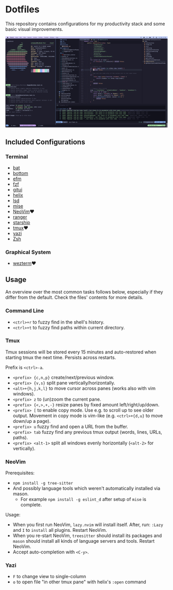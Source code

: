 # Dotfiles

This repository contains configurations for my productivity stack and some basic visual improvements.

[![Screenshot NeoVim 2023](./resources/2023_neovim.jpg)](https://github.com/schemar/dotfiles/raw/main/resources/2023_neovim.png)

## Included Configurations

### Terminal

- [bat](https://github.com/sharkdp/bat)
- [bottom](https://github.com/ClementTsang/bottom)
- [efm](https://github.com/mattn/efm-langserver)
- [fzf](https://github.com/junegunn/fzf)
- [gitui](https://github.com/extrawurst/gitui)
- [helix](https://github.com/helix-editor/helix)
- [lsd](https://github.com/lsd-rs/lsd)
- [mise](https://github.com/jdx/mise)
- [NeoVim](https://github.com/neovim/neovim)❤️
- [ranger](https://github.com/ranger/ranger)
- [starship](https://github.com/starship/starship)
- [tmux](https://github.com/tmux/tmux)❤️
- [yazi](https://github.com/sxyazi/yazi)
- [Zsh](https://www.zsh.org/)

### Graphical System

- [wezterm](https://github.com/wez/wezterm)❤️

## Usage

An overview over the most common tasks follows below,
especially if they differ from the default.
Check the files' contents for more details.

### Command Line

- `<ctrl>+r` to fuzzy find in the shell's history.
- `<ctrl>+t` to fuzzy find paths within current directory.

### Tmux

Tmux sessions will be stored every 15 minutes and auto-restored when starting tmux the next time.
Persists across restarts.

Prefix is `<ctrl>-a`.

- `<prefix> {c,n,p}` create/next/previous window.
- `<prefix> {v,s}` split pane vertically/horizontally.
- `<alt>+{h,j,k,l}` to move cursor across panes (works also with vim windows).
- `<prefix> z` to (un)zoom the current pane.
- `<prefix> {<,>,+,-}` resize panes by fixed amount left/right/up/down.
- `<prefix> [` to enable copy mode. Use e.g. to scroll up to see older output.
  Movement in copy mode is vim-like (e.g. `<ctrl>+{d,u}` to move down/up a page).
- `<prefix> u` fuzzy find and open a URL from the buffer.
- `<prefix> tab` fuzzy find any previous tmux output (words, lines, URLs, paths).
- `<prefix> <alt-1>` split all windows evenly horizontally (`<alt-2>` for vertically).

### NeoVim

Prerequisites:

- `npm install -g tree-sitter`
- And possibly language tools which weren't automatically installed via mason.
  - For example `npm install -g eslint_d` after setup of `mise` is complete.

Usage:

- When you first run NeoVim, `lazy.nvim` will install itself.
  After, run: `:Lazy` and `I` to `install` all plugins.
  Restart NeoVim.
- When you re-start NeoVim, `treesitter` should install its packages and `mason`
  should install all kinds of language servers and tools.
  Restart NeoVim.
- Accept auto-completion with `<C-y>`.

### Yazi

- `F` to change view to single-column
- `o` to open file "in other tmux pane" with helix's `:open` command
